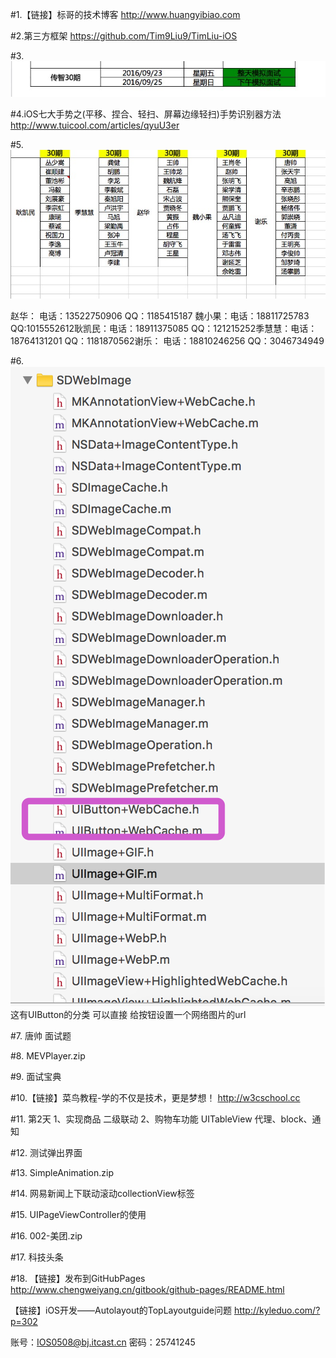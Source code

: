 #1.【链接】标哥的技术博客
http://www.huangyibiao.com

#2.第三方框架
https://github.com/Tim9Liu9/TimLiu-iOS

#3.![](/assets/404E239407FE4212DFAAC4F74F7AC9A5.jpg)

#4.iOS七大手势之(平移、捏合、轻扫、屏幕边缘轻扫)手势识别器方法
http://www.tuicool.com/articles/qyuU3er

#5.![](/assets/EF37E8C4F2630B6EFC57D1C89064E730.jpg)

赵华： 电话：13522750906 QQ：1185415187 魏小果：电话：18811725783 QQ:1015552612耿凯民：电话：18911375085 QQ：121215252季慧慧：电话：18764131201 QQ：1181870562谢乐： 电话：18810246256 QQ：3046734949

#6.
![](/assets/192FC0DC9003B004A5909D121657AAFF.jpg)
这有UIButton的分类 可以直接 给按钮设置一个网络图片的url

#7.
唐帅 面试题

#8.
MEVPlayer.zip

#9.
面试宝典

#10.【链接】菜鸟教程-学的不仅是技术，更是梦想！
http://w3cschool.cc

#11.
第2天	
1、实现商品 二级联动
2、购物车功能	UITableView 代理、block、通知

#12.
测试弹出界面

#13.
SimpleAnimation.zip

#14.
网易新闻上下联动滚动collectionView标签

#15.
UIPageViewController的使用

#16.
002-美团.zip

#17.
科技头条

#18.
【链接】发布到GitHubPages
http://www.chengweiyang.cn/gitbook/github-pages/README.html

【链接】iOS开发——Autolayout的TopLayoutguide问题
http://kyleduo.com/?p=302

 账号：IOS0508@bj.itcast.cn 密码：25741245






